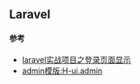 ## Laravel

#### 参考
- [laravel实战项目之登录页面显示](https://juejin.cn/post/6990528108252266503)
- [admin模版:H-ui.admin ](https://github.com/jackying/H-ui.admin)
